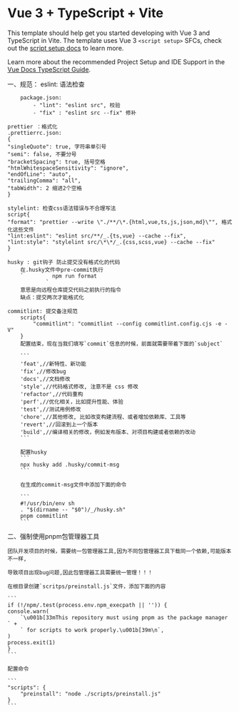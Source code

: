 # Vue 3 + TypeScript + Vite

This template should help get you started developing with Vue 3 and TypeScript in Vite. The template uses Vue 3 `<script setup>` SFCs, check out the [script setup docs](https://v3.vuejs.org/api/sfc-script-setup.html#sfc-script-setup) to learn more.

Learn more about the recommended Project Setup and IDE Support in the [Vue Docs TypeScript Guide](https://vuejs.org/guide/typescript/overview.html#project-setup).

一、规范：
eslint: 语法检查

        package.json:
            - "lint": "eslint src", 校验
            - "fix" : "eslint src --fix" 修补

    prettier ：格式化
    .prettierrc.json:
    {
    "singleQuote": true, 字符串单引号
    "semi": false, 不要分号
    "bracketSpacing": true, 括号空格
    "htmlWhitespaceSensitivity": "ignore",
    "endOfLine": "auto",
    "trailingComma": "all",
    "tabWidth": 2 缩进2个空格
    }

    stylelint: 检查css语法错误与不合理写法
    script{
    "format": "prettier --write \"./**/\*.{html,vue,ts,js,json,md}\"", 格式化这些文件
    "lint:eslint": "eslint src/**/_.{ts,vue} --cache --fix",
    "lint:style": "stylelint src/\*\*/_.{css,scss,vue} --cache --fix"
    }

    husky : git钩子 防止提交没有格式化的代码
        在.husky文件中pre-commit执行
        `         npm run format
                `
        意思是向远程仓库提交代码之前执行的指令
        缺点：提交两次才能格式化

    commitlint: 提交备注规范
        scripts{
            "commitlint": "commitlint --config commitlint.config.cjs -e -V"
        }
        配置结束，现在当我们填写`commit`信息的时候，前面就需要带着下面的`subject`

        ```
        'feat',//新特性、新功能
        'fix',//修改bug
        'docs',//文档修改
        'style',//代码格式修改, 注意不是 css 修改
        'refactor',//代码重构
        'perf',//优化相关，比如提升性能、体验
        'test',//测试用例修改
        'chore',//其他修改, 比如改变构建流程、或者增加依赖库、工具等
        'revert',//回滚到上一个版本
        'build',//编译相关的修改，例如发布版本、对项目构建或者依赖的改动
        ```

        配置husky
        ```
        npx husky add .husky/commit-msg
        ```

        在生成的commit-msg文件中添加下面的命令

        ```
        #!/usr/bin/env sh
        . "$(dirname -- "$0")/_/husky.sh"
        pnpm commitlint
        ```

二、强制使用pnpm包管理器工具

    团队开发项目的时候，需要统一包管理器工具,因为不同包管理器工具下载同一个依赖,可能版本不一样,

    导致项目出现bug问题,因此包管理器工具需要统一管理！！！

    在根目录创建`scritps/preinstall.js`文件，添加下面的内容

    ```
    if (!/npm/.test(process.env.npm_execpath || '')) {
    console.warn(
        `\u001b[33mThis repository must using pnpm as the package manager ` +
        ` for scripts to work properly.\u001b[39m\n`,
    )
    process.exit(1)
    }
    ```

    配置命令

    ```
    "scripts": {
        "preinstall": "node ./scripts/preinstall.js"
    }
    ```
